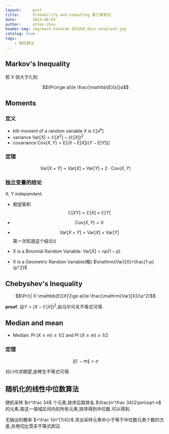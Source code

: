 ```yaml
---
layout:     post
title:      Probability and Computing 第三章笔记
date:       2023-08-03
author:     ethan-zhou
header-img: img/mark-basarab-1OtUkD_8svc-unsplash.jpg
catalog: true
tags:
    - 随机算法
---
```



## Markov's Inequality

若 X 恒大于0,则:

$$\Pr(x\ge a)\le \frac{\mathbb{E}[x]}a$$


## Moments

### 定义 
- kth moment of a random variable X is $\mathbb{E}[x^k]$
- variance $\mathrm{Var}[X]=\mathbb{E}[X^2]-(\mathbb{E}[X])^2$
- covariance $\mathrm{Cov}(X,Y)=\mathrm{E}[(X-\mathrm{E}[X])(Y-\mathrm{E}[Y])]$


### 定理
$$\mathrm{Var}[X+Y]=\mathrm{Var}[X]+\mathrm{Var}[Y]+2\cdot\mathrm{Cov}(X,Y)$$


### 独立变量的结论

X, Y independent.

- 期望乘积
$$\mathbb{E}[XY]=\mathbb{E}[X]\times \mathbb{E}[Y]$$
- $$\mathrm{Cov}(X,Y)=0$$
- $$\mathrm{Var}[X+Y]=\mathrm{Var}[X]+\mathrm{Var}[Y]$$ 
第一次知道这个结论()



- X is a Binomial Random Variable: $\mathrm{Var}[X]=np(1-p)$
- X is a Geometric Random Variable(略) $\mathrm{Var}[X]=\frac{1-p}{p^2}$

## Chebyshev's Inequality

$$\Pr(\| X-\mathbb{E}[X]\|\ge a)\le \frac{\mathrm{Var}[X]}{a^2}$$

**proof.** 设$Y=(X-\mathbb{E}[X])^2$,由马尔可夫不等式可得.

## Median and mean

- Median: $\Pr(X\le m)\ge 1/2 \text{ and } \Pr(X\ge m ) \ge 1/2$

### 定理

$$\|\mathbb{E}-m\|<\sigma$$

对LHS求期望,由琴生不等式可得.

## 随机化的线性中位数算法

随机采样 $n^\frac 34$ 个元素,排序后取排名 $\frac{n^\frac 34}2\pm\sqrt n$ 的元素,取这一值域区间内的所有元素,排序得到中位数.可以得到.

无输出的概率 $<\frac 1{n^{1/4}}$.求出采样元素中小于等于中位数元素个数的方差,并用切比雪夫不等式即证.
